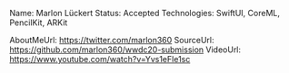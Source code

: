 Name: Marlon Lückert
Status: Accepted
Technologies: SwiftUI, CoreML, PencilKit, ARKit

AboutMeUrl: https://twitter.com/marlon360
SourceUrl: https://github.com/marlon360/wwdc20-submission
VideoUrl: https://www.youtube.com/watch?v=Yvs1eFle1sc

<!---
EXAMPLE
Name: John Appleseed
Status: Submitted <or> Winner <or> Distinguished <or> Rejected
Technologies: SwiftUI, RealityKit, CoreGraphic

AboutMeUrl: https://linkedin.com/in/johnappleseed
SourceUrl: https://github.com/johnappleseed/wwdc2025
VideoUrl: https://youtu.be/ABCDE123456
-->
